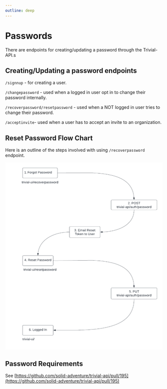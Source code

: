 ```yaml
---
outline: deep
---
```

# Passwords
There are endpoints for creating/updating a password through the Trivial-API.s
## Creating/Updating a password endpoints

`/signnup` - for creating a user.

`/changepassword` - used when a logged in user opt in to change their password internally.

`/recoverpassword/resetpassword` - used when a NOT logged in user tries to change their password.

`/acceptinvite`- used when a user has to accept an invite to an organization.

## Reset Password Flow Chart
Here is an outline of the steps involved with using `/recoverpassword` endpoint.

<img src="../assets/Reset_Password_Flow.png" width="600" height="600">

## Password Requirements
See [https://github.com/solid-adventure/trivial-api/pull/195](https://github.com/solid-adventure/trivial-api/pull/195)